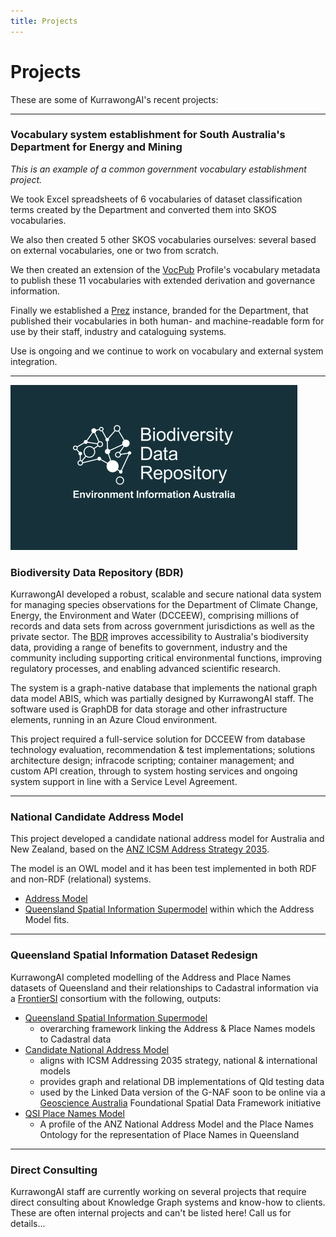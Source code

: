 ```yaml
---
title: Projects
---
```

# Projects

These are some of KurrawongAI's recent projects:

---

### Vocabulary system establishment for South Australia's Department for Energy and Mining

_This is an example of a common government vocabulary establishment project._

We took Excel spreadsheets of 6 vocabularies of dataset classification terms created by the Department and converted them into SKOS vocabularies.

We also then created 5 other SKOS vocabularies ourselves: several based on external vocabularies, one or two from scratch.

We then created an extension of the <a href="https://w3id.org/profile/vocpub">VocPub</a> Profile's vocabulary metadata to publish these 11 vocabularies with extended derivation and governance information.

Finally we established a <a href="/products/prez">Prez</a> instance, branded for the Department, that published their vocabularies in both human- and machine-readable form for use by their staff, industry and cataloguing systems.

Use is ongoing and we continue to work on vocabulary and external system integration.

---

![BDR logo](/public/img/logo-bdr-big.png)

### Biodiversity Data Repository (BDR)

KurrawongAI developed a robust, scalable and secure national data system for managing species observations for the Department of Climate Change, Energy, the Environment and Water (DCCEEW), comprising millions of records and data sets from across government jurisdictions as well as the private sector. The [BDR](https://bdr.gov.au/) improves accessibility to Australia's biodiversity data, providing a range of benefits to government, industry and the community including supporting critical environmental functions, improving regulatory processes, and enabling advanced scientific research.  

The system is a graph-native database that implements the national graph data model ABIS, which was partially designed by KurrawongAI staff. The software used is GraphDB for data storage and other infrastructure elements, running in an Azure Cloud environment.

This project required a full-service solution for DCCEEW from database technology evaluation, recommendation & test implementations; solutions architecture design; infracode scripting; container management; and custom API creation, through to system hosting services and ongoing system support in line with a Service Level Agreement.

---

### National Candidate Address Model

This project developed a candidate national address model for Australia and New Zealand, based on the [ANZ ICSM Address Strategy 2035](https://www.icsm.gov.au/publications/addressing-2035-strategy).

The model is an OWL model and it has been test implemented in both RDF and non-RDF (relational) systems.

- [Address Model](https://nicholascar.com/anz-nat-addr-model-candidate/model.html)
- [Queensland Spatial Information Supermodel](https://nicholascar.com/qsi-supermodel/supermodel.html) within which the Address Model fits.

---

### Queensland Spatial Information Dataset Redesign

KurrawongAI completed modelling of the Address and Place Names datasets of Queensland and their relationships to Cadastral information via a [FrontierSI](https://frontiersi.com.au/) consortium with the following, outputs:

- [Queensland Spatial Information Supermodel](https://nicholascar.com/qsi-supermodel/supermodel.html)
  - overarching framework linking the Address & Place Names models to Cadastral data
- [Candidate National Address Model](https://nicholascar.com/anz-nat-addr-model-candidate/model.html)
  - aligns with ICSM Addressing 2035 strategy, national & international models
  - provides graph and relational DB implementations of Qld testing data
  - used by the Linked Data version of the G-NAF soon to be online via a [Geoscience Australia](https://www.ga.gov.au/) Foundational Spatial Data Framework initiative
- [QSI Place Names Model](https://w3id.org/profile/qsi-placenames)
  - A profile of the ANZ National Address Model and the Place Names Ontology for the representation of Place Names in Queensland

---

### Direct Consulting

KurrawongAI staff are currently working on several projects that require direct consulting about Knowledge Graph systems and know-how to clients. These are often internal projects and can't be listed here! Call us for details...
